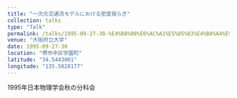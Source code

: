 ```yaml
---
title: "一次元交通流モデルにおける密度揺らぎ"
collection: talks
type: "Talk"
permalink: /talks/1995-09-27-30-%E4%B8%80%E6%AC%A1%E5%85%83%E4%BA%A4%E9%80%9A%E6%B5%81%E3%83%A2%E3%83%87%E3%83%AB%E3%81%AB%E3%81%8A%E3%81%91%E3%82%8B%E5%AF%86%E5%BA%A6%E6%8F%BA%E3%82%89%E3%81%8E
venue: "大阪府立大学"
date: 1995-09-27-30
location: "堺市中区学園町"
latitude: "34.5443001"
longitude: "135.5028177"
---
```


1995年日本物理学会秋の分科会
